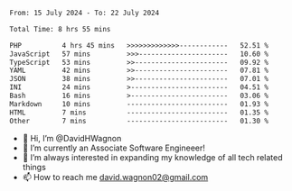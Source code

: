 <!--START_SECTION:waka-->

```txt
From: 15 July 2024 - To: 22 July 2024

Total Time: 8 hrs 55 mins

PHP          4 hrs 45 mins   >>>>>>>>>>>>>------------   52.51 %
JavaScript   57 mins         >>>----------------------   10.60 %
TypeScript   53 mins         >>-----------------------   09.92 %
YAML         42 mins         >>-----------------------   07.81 %
JSON         38 mins         >>-----------------------   07.01 %
INI          24 mins         >------------------------   04.51 %
Bash         16 mins         >------------------------   03.06 %
Markdown     10 mins         -------------------------   01.93 %
HTML         7 mins          -------------------------   01.35 %
Other        7 mins          -------------------------   01.30 %
```

<!--END_SECTION:waka-->

- 👋 Hi, I’m @DavidHWagnon
- 👀 I’m currently an Associate Software Engineeer!
- 🌱 I’m always interested in expanding my knowledge of all tech related things
- 📫 How to reach me david.wagnon02@gmail.com

<!---
DavidHWagnon/DavidHWagnon is a ✨ special ✨ repository because its `README.md` (this file) appears on your GitHub profile.
You can click the Preview link to take a look at your changes.
--->
